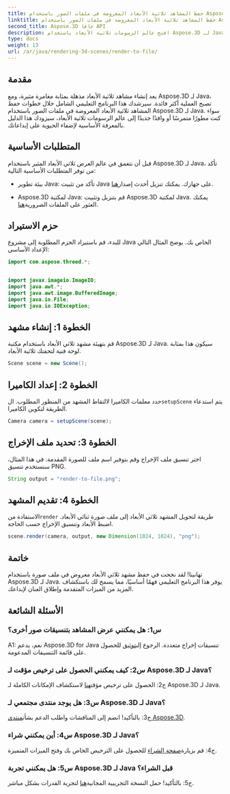 ```yaml
---
title: حفظ المشاهد ثلاثية الأبعاد المعروضة في ملفات الصور باستخدام Aspose.3D لـ Java
linktitle: حفظ المشاهد ثلاثية الأبعاد المعروضة في ملفات الصور باستخدام Aspose.3D لـ Java
second_title: Aspose.3D جافا API
description: افتح عالم الرسومات ثلاثية الأبعاد باستخدام Aspose.3D لـ Java. تعلم كيفية حفظ المشاهد المذهلة في الصور دون عناء.
type: docs
weight: 13
url: /ar/java/rendering-3d-scenes/render-to-file/
---
```

## مقدمة

يعد إنشاء مشاهد ثلاثية الأبعاد مذهلة بمثابة مغامرة مثيرة، ومع Aspose.3D لـ Java، تصبح العملية أكثر فائدة. سيرشدك هذا البرنامج التعليمي الشامل خلال خطوات حفظ المشاهد ثلاثية الأبعاد المعروضة في ملفات الصور باستخدام Aspose.3D لـ Java. سواء كنت مطورًا متمرسًا أو وافدًا جديدًا إلى عالم الرسومات ثلاثية الأبعاد، سيزودك هذا الدليل بالمعرفة الأساسية لإضفاء الحيوية على إبداعاتك.

## المتطلبات الأساسية

قبل أن نتعمق في عالم العرض ثلاثي الأبعاد المثير باستخدام Aspose.3D لـ Java، تأكد من توفر المتطلبات الأساسية التالية:

- بيئة تطوير Java: تأكد من تثبيت Java على جهازك. يمكنك تنزيل أحدث إصدار[هنا](https://www.java.com/download/).

-  Aspose.3D لمكتبة Java: قم بتنزيل وتثبيت Aspose.3D لمكتبة Java. يمكنك العثور على الملفات الضرورية[هنا](https://releases.aspose.com/3d/java/).

## حزم الاستيراد

للبدء، قم باستيراد الحزم المطلوبة إلى مشروع Java الخاص بك. يوضح المثال التالي الإعداد الأساسي:

```java
import com.aspose.threed.*;


import javax.imageio.ImageIO;
import java.awt.*;
import java.awt.image.BufferedImage;
import java.io.File;
import java.io.IOException;
```

## الخطوة 1: إنشاء مشهد

قم بتهيئة مشهد ثلاثي الأبعاد باستخدام مكتبة Aspose.3D لـ Java. سيكون هذا بمثابة لوحة فنية لتحفتك ثلاثية الأبعاد.

```java
Scene scene = new Scene();
```

## الخطوة 2: إعداد الكاميرا

 حدد معلمات الكاميرا لالتقاط المشهد من المنظور المطلوب. ال`setupScene` يتم استدعاء الطريقة لتكوين الكاميرا.

```java
Camera camera = setupScene(scene);
```

## الخطوة 3: تحديد ملف الإخراج

اختر تنسيق ملف الإخراج وقم بتوفير اسم ملف للصورة المقدمة. في هذا المثال، سنستخدم تنسيق PNG.

```java
String output = "render-to-file.png";
```

## الخطوة 4: تقديم المشهد

 الاستفادة من`render` طريقة لتحويل المشهد ثلاثي الأبعاد إلى ملف صورة ثنائي الأبعاد. اضبط الأبعاد وتنسيق الإخراج حسب الحاجة.

```java
scene.render(camera, output, new Dimension(1024, 1024), "png");
```

## خاتمة

تهانينا! لقد نجحت في حفظ مشهد ثلاثي الأبعاد معروض في ملف صورة باستخدام Aspose.3D لـ Java. يوفر هذا البرنامج التعليمي فهمًا أساسيًا، مما يسمح لك باستكشاف المزيد من الميزات المتقدمة وإطلاق العنان لإبداعك.

## الأسئلة الشائعة

### س1: هل يمكنني عرض المشاهد بتنسيقات صور أخرى؟

 A1: نعم، يدعم Aspose.3D for Java تنسيقات إخراج متعددة. الرجوع إلى[توثيق](https://reference.aspose.com/3d/java/) للحصول على قائمة التنسيقات المدعومة.

### س2: كيف يمكنني الحصول على ترخيص مؤقت لـ Aspose.3D لـ Java؟

 ج2: الحصول على ترخيص مؤقت[هنا](https://purchase.aspose.com/temporary-license/) لاستكشاف الإمكانات الكاملة لـ Aspose.3D لـ Java.

### س3: هل يوجد منتدى مجتمعي لـ Aspose.3D لـ Java؟

 ج3: بالتأكيد! انضم إلى المناقشات واطلب الدعم بشأن[منتدى Aspose.3D](https://forum.aspose.com/c/3d/18).

### س4: أين يمكنني شراء Aspose.3D لـ Java؟

 ج4: قم بزيارة[صفحة الشراء](https://purchase.aspose.com/buy) للحصول على الترخيص الخاص بك وفتح الميزات المتميزة.

### س5: هل يمكنني تجربة Aspose.3D لـ Java قبل الشراء؟

 ج5: بالتأكيد! حمل النسخة التجريبية المجانية[هنا](https://releases.aspose.com/) لتجربة القدرات بشكل مباشر.